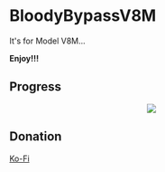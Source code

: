 # BloodyBypassV8M
It's for Model V8M...

**Enjoy!!!**

## Progress
<p align="center" >  
  <a href="https://github.com/anuraghazra/github-readme-stats"> 
<img  src="https://github-readme-stats.vercel.app/api?username=GlebYoutuber&&show_icons=true&theme=radical"/>
  </a>
  </p>

## Donation 

[Ko-Fi](https://ko-fi.com/K3K77259H)
